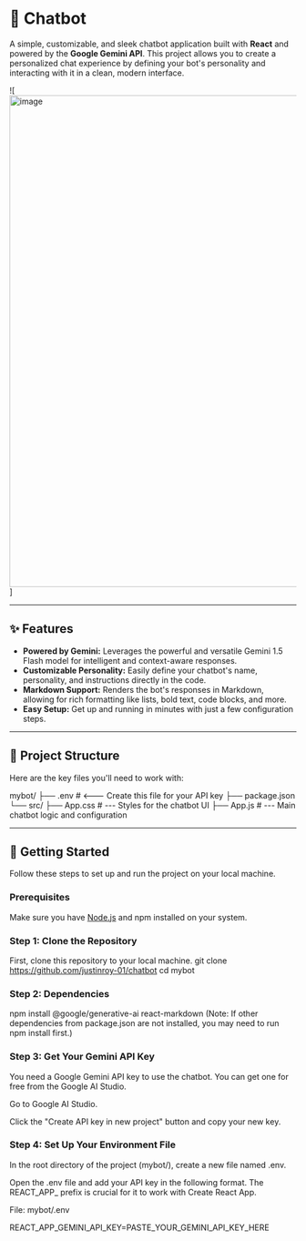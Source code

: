 # 🤖 Chatbot

A simple, customizable, and sleek chatbot application built with **React** and powered by the **Google Gemini API**. This project allows you to create a personalized chat experience by defining your bot's personality and interacting with it in a clean, modern interface.

![<img width="1492" height="864" alt="image" src="https://github.com/user-attachments/assets/4e5cc5b1-6724-428f-a4a7-70d2412d1f3b" />
]

***

## ✨ Features

-   **Powered by Gemini:** Leverages the powerful and versatile Gemini 1.5 Flash model for intelligent and context-aware responses.
-   **Customizable Personality:** Easily define your chatbot's name, personality, and instructions directly in the code.
-   **Markdown Support:** Renders the bot's responses in Markdown, allowing for rich formatting like lists, bold text, code blocks, and more.
-   **Easy Setup:** Get up and running in minutes with just a few configuration steps.

***

## 📂 Project Structure

Here are the key files you'll need to work with:

mybot/
├── .env                  # <--- Create this file for your API key
├── package.json
└── src/
├── App.css           # --- Styles for the chatbot UI
├── App.js            # --- Main chatbot logic and configuration
***

## 🚀 Getting Started

Follow these steps to set up and run the project on your local machine.

### **Prerequisites**

Make sure you have [Node.js](https://nodejs.org/) and npm installed on your system.

### **Step 1: Clone the Repository**

First, clone this repository to your local machine.
git clone <https://github.com/justinroy-01/chatbot>
cd mybot

### **Step 2: Dependencies**
npm install @google/generative-ai react-markdown
(Note: If other dependencies from package.json are not installed, you may need to run npm install first.)


### **Step 3: Get Your Gemini API Key**
You need a Google Gemini API key to use the chatbot. You can get one for free from the Google AI Studio.

Go to Google AI Studio.

Click the "Create API key in new project" button and copy your new key.

### **Step 4: Set Up Your Environment File**
In the root directory of the project (mybot/), create a new file named .env.

Open the .env file and add your API key in the following format. The REACT_APP_ prefix is crucial for it to work with Create React App.

File: mybot/.env

REACT_APP_GEMINI_API_KEY=PASTE_YOUR_GEMINI_API_KEY_HERE
